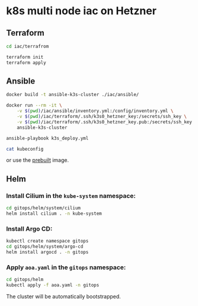 # k8s multi node iac on Hetzner

## Terraform

```bash
cd iac/terrafrom

terraform init
terraform apply
```

## Ansible

```bash
docker build -t ansible-k3s-cluster ./iac/ansible/

docker run --rm -it \
    -v $(pwd)/iac/ansible/inventory.yml:/config/inventory.yml \
    -v $(pwd)/iac/terraform/.ssh/k3s0_hetzner_key:/secrets/ssh_key \
    -v $(pwd)/iac/terraform/.ssh/k3s0_hetzner_key.pub:/secrets/ssh_key.pub \
    ansible-k3s-cluster

ansible-playbook k3s_deploy.yml

cat kubeconfig
```
or use the [prebuilt](https://hub.docker.com/repository/docker/ujstor/ansible-k3s-cluster-deploy/general) image.

## Helm

### Install Cilium in the `kube-system` namespace:

```bash
cd gitops/helm/system/cilium
helm install cilium . -n kube-system
```

### Install Argo CD:
```bash
kubectl create namespace gitops
cd gitops/helm/system/argo-cd
helm install argocd . -n gitops
```

### Apply `aoa.yaml` in the `gitops` namespace:
```bash
cd gitops/helm
kubectl apply -f aoa.yaml -n gitops
```

The cluster will be automatically bootstrapped.
